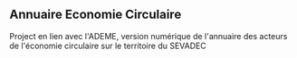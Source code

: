 ## Annuaire Economie Circulaire

Project en lien avec l'ADEME, version numérique de l'annuaire des acteurs de l'économie circulaire sur le territoire du SEVADEC
